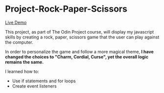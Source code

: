 <h1>Project-Rock-Paper-Scissors</h1>

<a href="https://ashleyd3391.github.io/Project-Rock-Paper-Scissors/">Live Demo</a>

This project, as part of The Odin Project course, will display my javascript skills by creating a rock, paper, scissors game that the user can play against the computer. 

In order to personalize the game and follow a more magical theme, <strong>I have changed the choices to "Charm, Cordial, Curse", yet the overall logic remains the same.</strong>

I learned how to:

<ul>
    <li>Use if statements and for loops</li>
    <li>Create event listeners</li>

</ul>